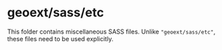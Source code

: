 # geoext/sass/etc

This folder contains miscellaneous SASS files. Unlike `"geoext/sass/etc"`, these files
need to be used explicitly.

